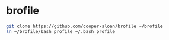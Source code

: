 # brofile
```bash
git clone https://github.com/cooper-sloan/brofile ~/brofile
ln ~/brofile/bash_profile ~/.bash_profile
```
